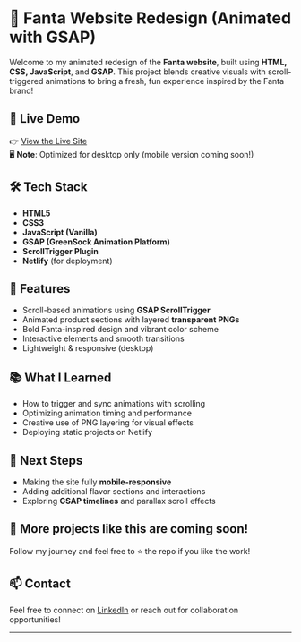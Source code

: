 # 🍊 Fanta Website Redesign (Animated with GSAP)

Welcome to my animated redesign of the **Fanta website**, built using **HTML, CSS, JavaScript**, and **GSAP**. This project blends creative visuals with scroll-triggered animations to bring a fresh, fun experience inspired by the Fanta brand!

## 🚀 Live Demo

👉 [View the Live Site](https://fantawebsitebyrudra.netlify.app)  
🖥️ **Note**: Optimized for desktop only (mobile version coming soon!)

## 🛠️ Tech Stack

- **HTML5**
- **CSS3**
- **JavaScript (Vanilla)**
- **GSAP (GreenSock Animation Platform)**
- **ScrollTrigger Plugin**
- **Netlify** (for deployment)

## 🎯 Features

- Scroll-based animations using **GSAP ScrollTrigger**
- Animated product sections with layered **transparent PNGs**
- Bold Fanta-inspired design and vibrant color scheme
- Interactive elements and smooth transitions
- Lightweight & responsive (desktop)

## 📚 What I Learned

- How to trigger and sync animations with scrolling
- Optimizing animation timing and performance
- Creative use of PNG layering for visual effects
- Deploying static projects on Netlify

## 🧪 Next Steps

- Making the site fully **mobile-responsive**
- Adding additional flavor sections and interactions
- Exploring **GSAP timelines** and parallax scroll effects

## 📌 More projects like this are coming soon!  
Follow my journey and feel free to ⭐ the repo if you like the work!

## 📫 Contact

Feel free to connect on [LinkedIn](https://www.linkedin.com/in/rudrainbinary/) or reach out for collaboration opportunities!

---


